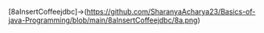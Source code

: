   [8aInsertCoffeejdbc]->(https://github.com/SharanyaAcharya23/Basics-of-java-Programming/blob/main/8aInsertCoffeejdbc/8a.png)
